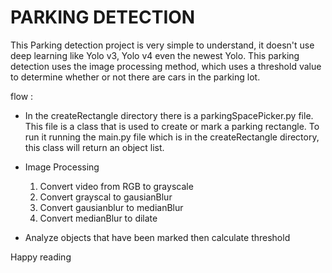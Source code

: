 # PARKING DETECTION
This Parking detection project is very simple to understand, it doesn't use deep learning like Yolo v3, Yolo v4 even the newest Yolo. This parking detection uses the image processing method, which uses a threshold value to determine whether or not there are cars in the parking lot.

flow :
- In the createRectangle directory there is a parkingSpacePicker.py file. This file is a class that is used to create or mark a parking rectangle. To run it running the main.py file which is in the createRectangle directory, this class will return an object list.

- Image Processing
   1. Convert video from RGB to grayscale
   2. Convert grayscal to gausianBlur
   3. Convert gausianblur to medianBlur
   4. Convert medianBlur to dilate
 
- Analyze objects that have been marked then calculate threshold


Happy reading
